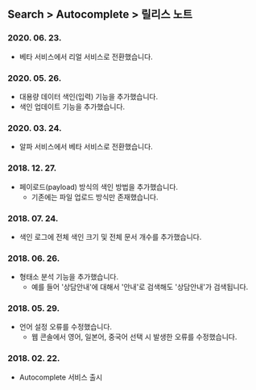 ## Search > Autocomplete > 릴리스 노트

### 2020. 06. 23.

- 베타 서비스에서 리얼 서비스로 전환했습니다.

### 2020. 05. 26.

- 대용량 데이터 색인(입력) 기능을 추가했습니다.
- 색인 업데이트 기능을 추가했습니다.

### 2020. 03. 24.

- 알파 서비스에서 베타 서비스로 전환했습니다.

### 2018. 12. 27.

- 페이로드(payload) 방식의 색인 방법을 추가했습니다.
    - 기존에는 파일 업로드 방식만 존재했습니다.

### 2018. 07. 24.

- 색인 로그에 전체 색인 크기 및 전체 문서 개수를 추가했습니다.

### 2018. 06. 26.

- 형태소 분석 기능을 추가했습니다.
    - 예를 들어 '상담안내'에 대해서 '안내'로 검색해도 '상담안내'가 검색됩니다.

### 2018. 05. 29.

- 언어 설정 오류를 수정했습니다.
    - 웹 콘솔에서 영어, 일본어, 중국어 선택 시 발생한 오류를 수정했습니다.

### 2018. 02. 22.

- Autocomplete 서비스 출시
